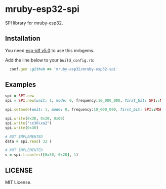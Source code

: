 # mruby-esp32-spi

SPI library for mruby-esp32.

## Installation

You need [esp-idf v5.0](https://docs.espressif.com/projects/esp-idf/en/release-v5.0/esp32/index.html) to use this mrbgems.

Add the line below to your `build_config.rb`:

```ruby
  conf.gem :github => 'mruby-esp32/mruby-esp32-spi'
```

## Examples

```ruby
spi = SPI.new
spi = SPI.new(unit: 1, mode: 0, frequency:10_000_000, first_bit: SPI::MSB_FIRST)

spi.setmode(unit: 1, mode: 0, frequency:10_000_000, first_bit: SPI::MSB_FIRST)

spi.write(0x30, 0x20, 0x00)
spi.write("\x30\xa2")
spi.write(0x30)

# NOT IMPLEMENTED
data = spi.read( 32 )

# NOT IMPLEMENTED
s = spi.transfer([0x30, 0x20], 1)
```

## LICENSE

MIT License.
